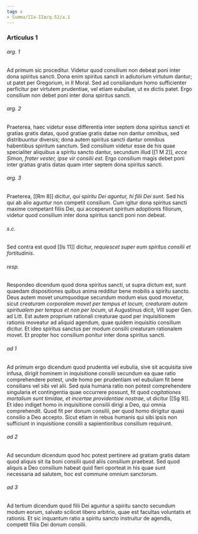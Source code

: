 ```yaml
---
tags : 
- Summa/IIa-IIæ/q.52/a.1
---
```


### Articulus 1

###### arg. 1
Ad primum sic proceditur. Videtur quod consilium non debeat poni inter dona spiritus sancti. Dona enim spiritus sancti in adiutorium virtutum dantur; ut patet per Gregorium, in II Moral. Sed ad consiliandum homo sufficienter perficitur per virtutem prudentiae, vel etiam eubuliae, ut ex dictis patet. Ergo consilium non debet poni inter dona spiritus sancti.

###### arg. 2
Praeterea, haec videtur esse differentia inter septem dona spiritus sancti et gratias gratis datas, quod gratiae gratis datae non dantur omnibus, sed distribuuntur diversis; dona autem spiritus sancti dantur omnibus habentibus spiritum sanctum. Sed consilium videtur esse de his quae specialiter aliquibus a spiritu sancto dantur, secundum illud [[1 M 2]], *ecce Simon, frater vester, ipse vir consilii est*. Ergo consilium magis debet poni inter gratias gratis datas quam inter septem dona spiritus sancti.

###### arg. 3
Praeterea, [[Rm 8]] dicitur, *qui spiritu Dei aguntur, hi filii Dei sunt*. Sed his qui ab alio aguntur non competit consilium. Cum igitur dona spiritus sancti maxime competant filiis Dei, qui acceperunt spiritum adoptionis filiorum, videtur quod consilium inter dona spiritus sancti poni non debeat.

###### s.c.
Sed contra est quod [[Is 11]] dicitur, *requiescet super eum spiritus consilii et fortitudinis*.

###### resp.
Respondeo dicendum quod dona spiritus sancti, ut supra dictum est, sunt quaedam dispositiones quibus anima redditur bene mobilis a spiritu sancto. Deus autem movet unumquodque secundum modum eius quod movetur, sicut *creaturam corporalem movet per tempus et locum, creaturam autem spiritualem per tempus et non per locum*, ut Augustinus dicit, VIII super Gen. ad Litt. Est autem proprium rationali creaturae quod per inquisitionem rationis moveatur ad aliquid agendum, quae quidem inquisitio consilium dicitur. Et ideo spiritus sanctus per modum consilii creaturam rationalem movet. Et propter hoc consilium ponitur inter dona spiritus sancti.

###### ad 1
Ad primum ergo dicendum quod prudentia vel eubulia, sive sit acquisita sive infusa, dirigit hominem in inquisitione consilii secundum ea quae ratio comprehendere potest, unde homo per prudentiam vel eubuliam fit bene consilians vel sibi vel alii. Sed quia humana ratio non potest comprehendere singularia et contingentia quae occurrere possunt, fit quod *cogitationes mortalium sunt timidae, et incertae providentiae nostrae*, ut dicitur [[Sg 9]]. Et ideo indiget homo in inquisitione consilii dirigi a Deo, qui omnia comprehendit. Quod fit per donum consilii, per quod homo dirigitur quasi consilio a Deo accepto. Sicut etiam in rebus humanis qui sibi ipsis non sufficiunt in inquisitione consilii a sapientioribus consilium requirunt.

###### ad 2
Ad secundum dicendum quod hoc potest pertinere ad gratiam gratis datam quod aliquis sit ita boni consilii quod aliis consilium praebeat. Sed quod aliquis a Deo consilium habeat quid fieri oporteat in his quae sunt necessaria ad salutem, hoc est commune omnium sanctorum.

###### ad 3
Ad tertium dicendum quod filii Dei aguntur a spiritu sancto secundum modum eorum, salvato scilicet libero arbitrio, quae est facultas voluntatis et rationis. Et sic inquantum ratio a spiritu sancto instruitur de agendis, competit filiis Dei donum consilii.

